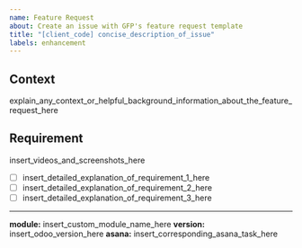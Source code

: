 ```yaml
---
name: Feature Request
about: Create an issue with GFP's feature request template
title: "[client_code] concise_description_of_issue"
labels: enhancement
---
```


## Context

explain_any_context_or_helpful_background_information_about_the_feature_request_here

## Requirement

insert_videos_and_screenshots_here

- [ ] insert_detailed_explanation_of_requirement_1_here
- [ ] insert_detailed_explanation_of_requirement_2_here
- [ ] insert_detailed_explanation_of_requirement_3_here

---

**module:** insert_custom_module_name_here
**version:** insert_odoo_version_here
**asana:** insert_corresponding_asana_task_here
